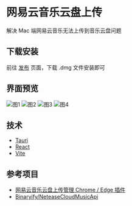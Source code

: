 # 网易云音乐云盘上传

解决 Mac 端网易云音乐无法上传到音乐云盘问题

## 下载安装

前往 [发布](https://github.com/ovnrain/netease-music-cloud-uploader/releases) 页面，下载 .dmg 文件安装即可

## 界面预览

![图1](https://user-images.githubusercontent.com/18333709/229978776-f42dbec4-782d-4167-9ab0-c849edf9e9d6.jpg)
![图2](https://user-images.githubusercontent.com/18333709/229978868-fcc058f9-b273-4ac2-90f0-d6521af9788a.jpg)
![图3](https://user-images.githubusercontent.com/18333709/229979078-a9f9c59f-c06d-409f-95a8-315769eb7608.jpg)
![图4](https://user-images.githubusercontent.com/18333709/229979101-e9d24bf1-0805-446c-95a8-f8e277b6bf61.jpg)

## 技术

- [Tauri](https://tauri.app)
- [React](https://react.dev)
- [Vite](https://vitejs.dev)

## 参考项目

- [网易云音乐云盘上传管理 Chrome / Edge 插件](https://github.com/ydq/netease-cloud-disk-music-upload)
- [Binaryify/NeteaseCloudMusicApi](https://github.com/Binaryify/NeteaseCloudMusicApi)
